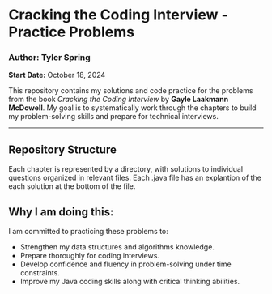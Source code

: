 # **Cracking the Coding Interview - Practice Problems**

### **Author:** Tyler Spring  
**Start Date:** October 18, 2024  

This repository contains my solutions and code practice for the problems from the book *Cracking the Coding Interview* by **Gayle Laakmann McDowell**. My goal is to systematically work through the chapters to build my problem-solving skills and prepare for technical interviews. 

---

## **Repository Structure**

Each chapter is represented by a directory, with solutions to individual questions organized in relevant files. Each .java file has an explantion of the each solution at the bottom of the file.

## **Why I am doing this:**

I am committed to practicing these problems to:
  * Strengthen my data structures and algorithms knowledge.
  * Prepare thoroughly for coding interviews.
  * Develop confidence and fluency in problem-solving under time constraints.
  * Improve my Java coding skills along with critical thinking abilities.
